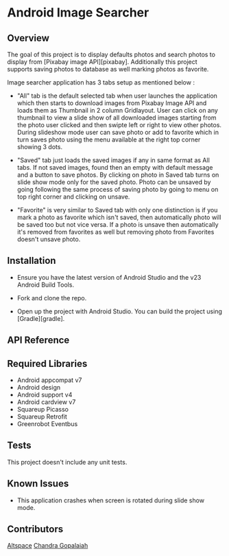 # Android Image Searcher

## Overview

The goal of this project is to display defaults photos and search photos to display from [Pixabay image API][pixabay].  Additionally this project supports saving photos to database as well marking photos as favorite.

Image searcher application has 3 tabs setup as mentioned below :

- "All" tab is the default selected tab when user launches the application which then starts to download images from Pixabay Image API and loads them as Thumbnail in 2 column Gridlayout. User can click on any thumbnail to view a slide show of all downloaded images starting from the photo user clicked and then swipte left or right to view other photos.
  During slideshow mode user can save photo or add to favorite which in turn saves photo using the menu available at the right top corner showing 3 dots.
  
- "Saved" tab just loads the saved images if any in same format as All tabs. If not saved images, found then an empty with default message and a button to save photos. By clicking on photo in Saved tab turns on slide show mode only for the saved photo.
  Photo can be unsaved by going following the same process of saving photo by going to menu on top right corner and clicking on unsave.
  
- "Favorite" is very similar to Saved tab with only one distinction is if you mark a photo as favorite which isn't saved, then automatically photo will be saved too but not vice versa. If a photo is unsave then automatically it's removed from favorites as well but removing photo from Favorites doesn't unsave photo.

## Installation

- Ensure you have the latest version of Android Studio and the v23 Android Build Tools.

- Fork and clone the repo.

- Open up the project with Android Studio. You can build the project using [Gradle][gradle].

## API Reference

## Required Libraries

- Android appcompat v7
- Android design
- Android support v4
- Android cardview v7
- Squareup Picasso
- Squareup Retrofit
- Greenrobot Eventbus

## Tests

This project doesn't include any unit tests.

## Known Issues

- This application crashes when screen is rotated during slide show mode. 

## Contributors

[Altspace](https://github.com/AltspaceVR)
[Chandra Gopalaiah](https://github.com/gcp1304)

